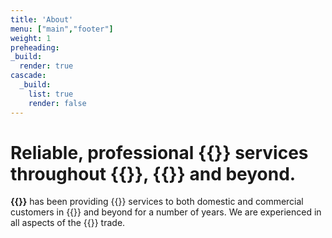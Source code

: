 ```yaml
---
title: 'About'
menu: ["main","footer"]
weight: 1
preheading: 
_build:
  render: true
cascade:
  _build:
    list: true
    render: false
---
```


# Reliable, professional **{{<industry>}} services** throughout **{{<towncity>}}**, {{<county>}} and beyond.

**{{<company>}}** has been providing {{<industry>}} services to both domestic and commercial customers in {{<towncity>}} and beyond for a number of years. We are experienced in all aspects of the {{<industry>}} trade.